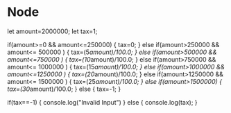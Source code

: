 # Node

let amount=2000000;
let tax=1;

if(amount>=0 && amount<=250000)
{
    tax=0;
}
else if(amount>250000 && amount<= 500000 )
{
    tax=(5*amount)/100.0;
}
else if(amount>500000 && amount<=750000 )
{
    tax=(10*amount)/100.0;
}
else if(amount>750000 && amount<= 1000000 )
{
    tax=(15*amount)/100.0;
}
else if(amount>1000000 && amount<=1250000 )
{
    tax=(20*amount)/100.0;
}
else if(amount>1250000 && amount<= 1500000 )
{
    tax=(25*amount)/100.0;
}
else if(amount>1500000)
{
    tax=(30*amount)/100.0;
}
else
{
    tax=-1;
}

if(tax==-1)
{
    console.log("Invalid Input")
}
else
{
    console.log(tax);
}
